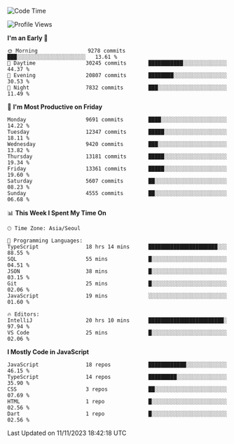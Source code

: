 <!--START_SECTION:waka-->
![Code Time](http://img.shields.io/badge/Code%20Time-5%2C379%20hrs%2016%20mins-blue)

![Profile Views](http://img.shields.io/badge/Profile%20Views-0-blue)

**I'm an Early 🐤** 

```text
🌞 Morning                9278 commits        ███░░░░░░░░░░░░░░░░░░░░░░   13.61 % 
🌆 Daytime                30245 commits       ███████████░░░░░░░░░░░░░░   44.37 % 
🌃 Evening                20807 commits       ████████░░░░░░░░░░░░░░░░░   30.53 % 
🌙 Night                  7832 commits        ███░░░░░░░░░░░░░░░░░░░░░░   11.49 % 
```
📅 **I'm Most Productive on Friday** 

```text
Monday                   9691 commits        ████░░░░░░░░░░░░░░░░░░░░░   14.22 % 
Tuesday                  12347 commits       █████░░░░░░░░░░░░░░░░░░░░   18.11 % 
Wednesday                9420 commits        ███░░░░░░░░░░░░░░░░░░░░░░   13.82 % 
Thursday                 13181 commits       █████░░░░░░░░░░░░░░░░░░░░   19.34 % 
Friday                   13361 commits       █████░░░░░░░░░░░░░░░░░░░░   19.60 % 
Saturday                 5607 commits        ██░░░░░░░░░░░░░░░░░░░░░░░   08.23 % 
Sunday                   4555 commits        ██░░░░░░░░░░░░░░░░░░░░░░░   06.68 % 
```


📊 **This Week I Spent My Time On** 

```text
🕑︎ Time Zone: Asia/Seoul

💬 Programming Languages: 
TypeScript               18 hrs 14 mins      ██████████████████████░░░   88.55 % 
SQL                      55 mins             █░░░░░░░░░░░░░░░░░░░░░░░░   04.51 % 
JSON                     38 mins             █░░░░░░░░░░░░░░░░░░░░░░░░   03.15 % 
Git                      25 mins             █░░░░░░░░░░░░░░░░░░░░░░░░   02.06 % 
JavaScript               19 mins             ░░░░░░░░░░░░░░░░░░░░░░░░░   01.60 % 

🔥 Editors: 
IntelliJ                 20 hrs 10 mins      ████████████████████████░   97.94 % 
VS Code                  25 mins             █░░░░░░░░░░░░░░░░░░░░░░░░   02.06 % 
```

**I Mostly Code in JavaScript** 

```text
JavaScript               18 repos            ████████████░░░░░░░░░░░░░   46.15 % 
TypeScript               14 repos            █████████░░░░░░░░░░░░░░░░   35.90 % 
CSS                      3 repos             ██░░░░░░░░░░░░░░░░░░░░░░░   07.69 % 
HTML                     1 repo              █░░░░░░░░░░░░░░░░░░░░░░░░   02.56 % 
Dart                     1 repo              █░░░░░░░░░░░░░░░░░░░░░░░░   02.56 % 
```




 Last Updated on 11/11/2023 18:42:18 UTC
<!--END_SECTION:waka-->
